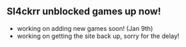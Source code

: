 ## Sl4ckrr unblocked games up now!

- working on adding new games soon! (Jan 9th)
- working on getting the site back up, sorry for the delay!
